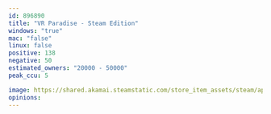 ```yaml
---
id: 896890
title: "VR Paradise - Steam Edition"
windows: "true"
mac: "false"
linux: false
positive: 138
negative: 50
estimated_owners: "20000 - 50000"
peak_ccu: 5

image: https://shared.akamai.steamstatic.com/store_item_assets/steam/apps/896890/header.jpg?t=1688113463
opinions:
---
```

